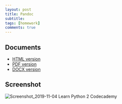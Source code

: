 ```yaml
---
layout: post
title: Pandoc
subtitle:
tags: [homework]
comments: true
---
```


## Documents

* [HTML version](../../assets/Arbeit.html)
* [PDF version](../../assets/Arbeit.pdf)
* [DOCX version](../../assets/Arbeit.docx)

## Screenshot

![Screenshot_2019-11-04 Learn Python 2 Codecademy](../../assets/Screenshot_2019-11-04.png)
